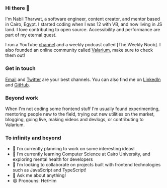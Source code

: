 ### Hi there 👋

I'm Nabil Tharwat, a software engineer, content creator, and mentor based in Cairo, Egypt. I started coding when I was 12 with VB, and now living in JS land. I love contributing to open source. Accessibility and performance are part of my eternal quest.

I run a YouTube [channel] and a weekly podcast called [The Weekly Noob]. I also founded an online community called [Valarium], make sure to check them out!

### Get in touch

[Email] and [Twitter] are your best channels. You can also find me on [LinkedIn] and [GitHub].

### Beyond work

When I'm not coding some frontend stuff I'm usually found experimenting, mentoring people new to the field, trying out new utilities on the market, blogging, going live, making videos and devlogs, or contributing to Valarium.

### To infinity and beyond

- 🔭 I’m currently planning to work on some interesting ideas!
- 🌱 I’m currently learning Computer Science at Cairo University, and exploring mental health for developers
- 👯 I’m looking to collaborate on projects built with frontend technologies such as JavaScript and TypeScript!
- 💬 Ask me about anything! 
- 😄 Pronouns: He/Him

[Valarium]: https://valarium.netlify.app/
[The Weekly Noob Podcast]: https://theweeklynoob.netlify.app/
[email]: mailto:nabil.tharwat@outlook.com
[twitter]: https://twitter.com/Nabil_Tharwat16
[linkedin]: https://www.linkedin.com/in/i-am-nabil
[github]: https://github.com/KL13NT
[channel]: https://www.youtube.com/channel/ucdgkzbiqkepzsqff7hbrspg
